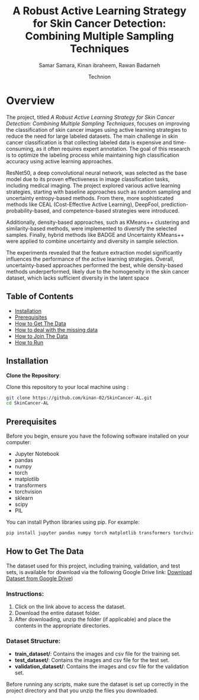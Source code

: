<h1 align="center">A Robust Active Learning Strategy for Skin Cancer Detection: Combining Multiple Sampling Techniques</h1>
<p align="center">
  Samar Samara, Kinan ibraheem, Rawan Badarneh
  <p align="center">
    Technion
  </p>
</p>

# Overview

The project, titled *A Robust Active Learning Strategy for Skin Cancer Detection: Combining Multiple Sampling Techniques*, focuses on improving the classification of skin cancer images using active learning strategies to reduce the need for large labeled datasets. The main challenge in skin cancer classification is that collecting labeled data is expensive and time-consuming, as it often requires expert annotation. The goal of this research is to optimize the labeling process while maintaining high classification accuracy using active learning approaches.

ResNet50, a deep convolutional neural network, was selected as the base model due to its proven effectiveness in image classification tasks, including medical imaging. The project explored various active learning strategies, starting with baseline approaches such as random sampling and uncertainty entropy-based methods. From there, more sophisticated methods like CEAL (Cost-Effective Active Learning), DeepFool, prediction-probability-based, and competence-based strategies were introduced.

Additionally, density-based approaches, such as KMeans++ clustering and similarity-based methods, were implemented to diversify the selected samples. Finally, hybrid methods like BADGE and Uncertainty KMeans++ were applied to combine uncertainty and diversity in sample selection.

The experiments revealed that the feature extraction model significantly influences the performance of the active learning strategies. Overall, uncertainty-based approaches performed the best, while density-based methods underperformed, likely due to the homogeneity in the skin cancer dataset, which lacks sufficient diversity in the latent space

## Table of Contents

- [Installation](#installation)
- [Prerequisites](#Prerequisites)
- [How to Get The Data](#How-to-Get-The-Data)
- [How to deal with the missing data](#How-to-Deal-With-The-Missing-Data)
- [How to Join The Data](#How-to-Join-The-Data)
- [How to Run](#how-to-run)

## Installation
**Clone the Repository**:

   Clone this repository to your local machine using :

   ```sh
   git clone https://github.com/kinan-02/SkinCancer-AL.git
   cd SkinCancer-AL
   ```
## Prerequisites
Before you begin, ensure you have the following software installed on your computer:

- Jupyter Notebook
- pandas
- numpy
- torch
- matplotlib
- transformers
- torchvision
- sklearn
- scipy
- PIL

You can install Python libraries using pip. For example:

```bash
pip install jupyter pandas numpy torch matplotlib transformers torchvision scikit-learn scipy Pillow 
 ```
## How to Get The Data
The dataset used for this project, including training, validation, and test sets, is available for download via the following Google Drive link:
[Download Dataset from Google Drive](https://drive.google.com/drive/folders/18qQkydqVpx-HI3q6IalgT4bV9hwU_ivr))

### Instructions:
1. Click on the link above to access the dataset.
2. Download the entire dataset folder.
3. After downloading, unzip the folder (if applicable) and place the contents in the appropriate directories.

### Dataset Structure:
- **train_dataset/**: Contains the images and csv file for the training set.
- **test_dataset/**: Contains the images and csv file for the test set.
- **validation_dataset/**: Contains the images and csv file for the validation set.

Before running any scripts, make sure the dataset is set up correctly in the project directory and that you unzip the files you downloaded.
